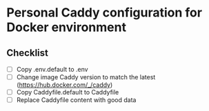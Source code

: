 # Personal Caddy configuration for Docker environment

## Checklist

- [ ] Copy .env.default to .env
- [ ] Change image Caddy version to match the latest (https://hub.docker.com/_/caddy) 
- [ ] Copy Caddyfile.default to Caddyfile
- [ ] Replace Caddyfile content with good data
